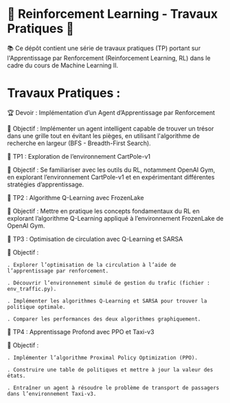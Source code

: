# 🚀 Reinforcement Learning - Travaux Pratiques 🎯

📚 Ce dépôt contient une série de travaux pratiques (TP) portant sur l'Apprentissage par Renforcement (Reinforcement Learning, RL) dans le cadre du cours de Machine Learning II.

# Travaux Pratiques :

🏆 Devoir : Implémentation d’un Agent d’Apprentissage par Renforcement

🔹 Objectif : Implémenter un agent intelligent capable de trouver un trésor dans une grille tout en évitant les pièges, en utilisant l'algorithme de recherche en largeur (BFS - Breadth-First Search).

🎢 TP1 : Exploration de l’environnement CartPole-v1

🔹 Objectif : Se familiariser avec les outils du RL, notamment OpenAI Gym, en explorant l’environnement CartPole-v1 et en expérimentant différentes stratégies d’apprentissage.

🧊 TP2 : Algorithme Q-Learning avec FrozenLake

🔹 Objectif : Mettre en pratique les concepts fondamentaux du RL en explorant l’algorithme Q-Learning appliqué à l’environnement FrozenLake de OpenAI Gym.

🚦 TP3 : Optimisation de circulation avec Q-Learning et SARSA

🔹 Objectif :

    . Explorer l’optimisation de la circulation à l’aide de l’apprentissage par renforcement.

    . Découvrir l’environnement simulé de gestion du trafic (fichier : env_traffic.py).

    . Implémenter les algorithmes Q-Learning et SARSA pour trouver la politique optimale.

    . Comparer les performances des deux algorithmes graphiquement.

🚖 TP4 : Apprentissage Profond avec PPO et Taxi-v3

🔹 Objectif :

    . Implémenter l’algorithme Proximal Policy Optimization (PPO).

    . Construire une table de politiques et mettre à jour la valeur des états.

    . Entraîner un agent à résoudre le problème de transport de passagers dans l’environnement Taxi-v3.
